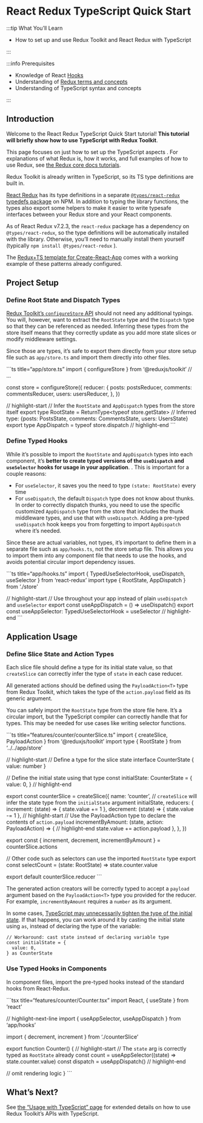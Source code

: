 

# React Redux TypeScript Quick Start

:::tip What You’ll Learn

- How to set up and use Redux Toolkit and React Redux with TypeScript

:::

:::info Prerequisites

- Knowledge of React [Hooks](https://reactjs.org/docs/hooks-intro.html)
- Understanding of [Redux terms and concepts](https://redux.js.org/tutorials/fundamentals/part-2-concepts-data-flow)
- Understanding of TypeScript syntax and concepts

:::

## Introduction

Welcome to the React Redux TypeScript Quick Start tutorial! **This tutorial will briefly show how to use TypeScript with Redux Toolkit**.

This page focuses on just how to set up the TypeScript aspects . For explanations of what Redux is, how it works, and full examples of how to use Redux, see [the Redux core docs tutorials](https://redux.js.org/tutorials/index).

Redux Toolkit is already written in TypeScript, so its TS type definitions are built in.

[React Redux](https://react-redux.js.org) has its type definitions in a separate [`@types/react-redux` typedefs package](https://npm.im/@types/react-redux) on NPM. In addition to typing the library functions, the types also export some helpers to make it easier to write typesafe interfaces between your Redux store and your React components.

As of React Redux v7.2.3, the `react-redux` package has a dependency on `@types/react-redux`, so the type definitions will be automatically installed with the library. Otherwise, you’ll need to manually install them yourself (typically `npm install @types/react-redux` ).

The [Redux+TS template for Create-React-App](https://github.com/reduxjs/cra-template-redux-typescript) comes with a working example of these patterns already configured.

## Project Setup

### Define Root State and Dispatch Types

[Redux Toolkit’s `configureStore` API](https://redux-toolkit.js.org/api/configureStore) should not need any additional typings. You will, however, want to extract the `RootState` type and the `Dispatch` type so that they can be referenced as needed. Inferring these types from the store itself means that they correctly update as you add more state slices or modify middleware settings.

Since those are types, it’s safe to export them directly from your store setup file such as `app/store.ts` and import them directly into other files.

\`\`\`ts title=“app/store.ts” import { configureStore } from ‘<span class="citation" data-cites="reduxjs/toolkit">@reduxjs/toolkit</span>’ // …

const store = configureStore({ reducer: { posts: postsReducer, comments: commentsReducer, users: usersReducer, }, })

// highlight-start // Infer the `RootState` and `AppDispatch` types from the store itself export type RootState = ReturnType&lt;typeof store.getState&gt; // Inferred type: {posts: PostsState, comments: CommentsState, users: UsersState} export type AppDispatch = typeof store.dispatch // highlight-end \`\`\`

### Define Typed Hooks

While it’s possible to import the `RootState` and `AppDispatch` types into each component, it’s **better to create typed versions of the `useDispatch` and `useSelector` hooks for usage in your application**. . This is important for a couple reasons:

- For `useSelector`, it saves you the need to type `(state: RootState)` every time
- For `useDispatch`, the default `Dispatch` type does not know about thunks. In order to correctly dispatch thunks, you need to use the specific customized `AppDispatch` type from the store that includes the thunk middleware types, and use that with `useDispatch`. Adding a pre-typed `useDispatch` hook keeps you from forgetting to import `AppDispatch` where it’s needed.

Since these are actual variables, not types, it’s important to define them in a separate file such as `app/hooks.ts`, not the store setup file. This allows you to import them into any component file that needs to use the hooks, and avoids potential circular import dependency issues.

\`\`\`ts title=“app/hooks.ts” import { TypedUseSelectorHook, useDispatch, useSelector } from ‘react-redux’ import type { RootState, AppDispatch } from ‘./store’

// highlight-start // Use throughout your app instead of plain `useDispatch` and `useSelector` export const useAppDispatch = () =&gt; useDispatch() export const useAppSelector: TypedUseSelectorHook = useSelector // highlight-end \`\`\`

## Application Usage

### Define Slice State and Action Types

Each slice file should define a type for its initial state value, so that `createSlice` can correctly infer the type of `state` in each case reducer.

All generated actions should be defined using the `PayloadAction<T>` type from Redux Toolkit, which takes the type of the `action.payload` field as its generic argument.

You can safely import the `RootState` type from the store file here. It’s a circular import, but the TypeScript compiler can correctly handle that for types. This may be needed for use cases like writing selector functions.

\`\`\`ts title=“features/counter/counterSlice.ts” import { createSlice, PayloadAction } from ‘<span class="citation" data-cites="reduxjs/toolkit">@reduxjs/toolkit</span>’ import type { RootState } from ‘../../app/store’

// highlight-start // Define a type for the slice state interface CounterState { value: number }

// Define the initial state using that type const initialState: CounterState = { value: 0, } // highlight-end

export const counterSlice = createSlice({ name: ‘counter’, // `createSlice` will infer the state type from the `initialState` argument initialState, reducers: { increment: (state) =&gt; { state.value += 1 }, decrement: (state) =&gt; { state.value -= 1 }, // highlight-start // Use the PayloadAction type to declare the contents of `action.payload` incrementByAmount: (state, action: PayloadAction) =&gt; { // highlight-end state.value += action.payload }, }, })

export const { increment, decrement, incrementByAmount } = counterSlice.actions

// Other code such as selectors can use the imported `RootState` type export const selectCount = (state: RootState) =&gt; state.counter.value

export default counterSlice.reducer \`\`\`

The generated action creators will be correctly typed to accept a `payload` argument based on the `PayloadAction<T>` type you provided for the reducer. For example, `incrementByAmount` requires a `number` as its argument.

In some cases, [TypeScript may unnecessarily tighten the type of the initial state](https://github.com/reduxjs/redux-toolkit/pull/827). If that happens, you can work around it by casting the initial state using `as`, instead of declaring the type of the variable:

    // Workaround: cast state instead of declaring variable type
    const initialState = {
      value: 0,
    } as CounterState

### Use Typed Hooks in Components

In component files, import the pre-typed hooks instead of the standard hooks from React-Redux.

\`\`\`tsx title=“features/counter/Counter.tsx” import React, { useState } from ‘react’

// highlight-next-line import { useAppSelector, useAppDispatch } from ‘app/hooks’

import { decrement, increment } from ‘./counterSlice’

export function Counter() { // highlight-start // The `state` arg is correctly typed as `RootState` already const count = useAppSelector((state) =&gt; state.counter.value) const dispatch = useAppDispatch() // highlight-end

// omit rendering logic } \`\`\`

## What’s Next?

See [the “Usage with TypeScript” page](../using-react-redux/usage-with-typescript.md) for extended details on how to use Redux Toolkit’s APIs with TypeScript.
